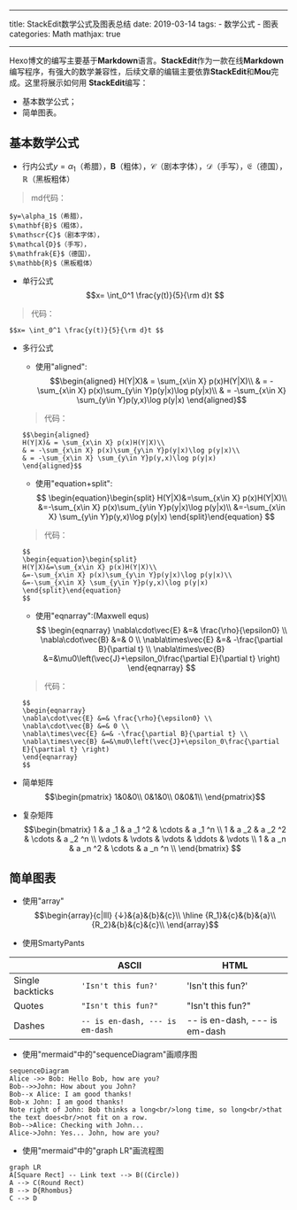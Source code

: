 
---
title: StackEdit数学公式及图表总结
date: 2019-03-14
tags: 
	- 数学公式
	- 图表
categories: Math
mathjax: true

---

Hexo博文的编写主要基于**Markdown**语言。**StackEdit**作为一款在线**Markdown**编写程序，有强大的数学兼容性，后续文章的编辑主要依靠**StackEdit**和**Mou**完成。这里将展示如何用 **StackEdit**编写：

- 基本数学公式；
- 简单图表。

<!-- more -->

## 基本数学公式

- 行内公式$y=\alpha_1$（希腊），$\mathbf{B}$（粗体），$\mathscr{C}$（剧本字体），$\mathcal{D}$（手写），$\mathfrak{E}$（德国），$\mathbb{R}$（黑板粗体）

>md代码：
```
$y=\alpha_1$（希腊），
$\mathbf{B}$（粗体），
$\mathscr{C}$（剧本字体），
$\mathcal{D}$（手写），
$\mathfrak{E}$（德国），
$\mathbb{R}$（黑板粗体）
```
- 单行公式$$x= \int_0^1 \frac{y(t)}{5}{\rm d}t $$
>代码：
```
$$x= \int_0^1 \frac{y(t)}{5}{\rm d}t $$
```
- 多行公式
	- 使用"aligned":
	$$\begin{aligned}
	H(Y|X)& = \sum_{x\in X} p(x)H(Y|X)\\
	& = -\sum_{x\in X} p(x)\sum_{y\in Y}p(y|x)\log p(y|x)\\
	& = -\sum_{x\in X} \sum_{y\in Y}p(y,x)\log p(y|x)
	\end{aligned}$$
	>代码：
	```
	$$\begin{aligned}
	H(Y|X)& = \sum_{x\in X} p(x)H(Y|X)\\
	& = -\sum_{x\in X} p(x)\sum_{y\in Y}p(y|x)\log p(y|x)\\
	& = -\sum_{x\in X} \sum_{y\in Y}p(y,x)\log p(y|x)
	\end{aligned}$$
	```
	- 使用"equation+split":
	$$
	\begin{equation}\begin{split}
	H(Y|X)&=\sum_{x\in X} p(x)H(Y|X)\\
	&=-\sum_{x\in X} p(x)\sum_{y\in Y}p(y|x)\log p(y|x)\\
	&=-\sum_{x\in X} \sum_{y\in Y}p(y,x)\log p(y|x)
	\end{split}\end{equation}
	$$
	>代码：
	```
	$$
	\begin{equation}\begin{split}
	H(Y|X)&=\sum_{x\in X} p(x)H(Y|X)\\
	&=-\sum_{x\in X} p(x)\sum_{y\in Y}p(y|x)\log p(y|x)\\
	&=-\sum_{x\in X} \sum_{y\in Y}p(y,x)\log p(y|x)
	\end{split}\end{equation}
	$$
	```
	- 使用"eqnarray":(Maxwell equs)
	$$
	\begin{eqnarray}
	\nabla\cdot\vec{E} &=& \frac{\rho}{\epsilon0} \\
	\nabla\cdot\vec{B} &=& 0 \\
	\nabla\times\vec{E} &=& -\frac{\partial B}{\partial t} \\
	\nabla\times\vec{B} &=&\mu0\left(\vec{J}+\epsilon_0\frac{\partial E}{\partial t} \right)
	\end{eqnarray}
	$$
	>代码：
	```
	$$
	\begin{eqnarray}
	\nabla\cdot\vec{E} &=& \frac{\rho}{\epsilon0} \\
	\nabla\cdot\vec{B} &=& 0 \\
	\nabla\times\vec{E} &=& -\frac{\partial B}{\partial t} \\
	\nabla\times\vec{B} &=&\mu0\left(\vec{J}+\epsilon_0\frac{\partial E}{\partial t} \right)
	\end{eqnarray}
	$$
	```

- 简单矩阵
$$\begin{pmatrix}
1&0&0\\
0&1&0\\
0&0&1\\
\end{pmatrix}$$

- 复杂矩阵
$$\begin{bmatrix}
1 & a _1 & a _1 ^2 & \cdots  & a _1 ^n \\
1 & a _2 & a _2 ^2 & \cdots  & a _2 ^n \\
\vdots & \vdots & \vdots & \ddots & \vdots \\
1 & a _n & a _n ^2 & \cdots & a _n ^n \\
\end{bmatrix}
$$


## 简单图表
- 使用"array"
$$\begin{array}{c|lll}
{↓}&{a}&{b}&{c}\\
\hline
{R_1}&{c}&{b}&{a}\\
{R_2}&{b}&{c}&{c}\\
\end{array}$$


- 使用SmartyPants

|                |ASCII                          |HTML                         |
|----------------|-------------------------------|-----------------------------|
|Single backticks|`'Isn't this fun?'`            |'Isn't this fun?'            |
|Quotes          |`"Isn't this fun?"`            |"Isn't this fun?"            |
|Dashes          |`-- is en-dash, --- is em-dash`|-- is en-dash, --- is em-dash|

- 使用"mermaid"中的"sequenceDiagram"画顺序图
```mermaid
sequenceDiagram
Alice ->> Bob: Hello Bob, how are you?
Bob-->>John: How about you John?
Bob--x Alice: I am good thanks!
Bob-x John: I am good thanks!
Note right of John: Bob thinks a long<br/>long time, so long<br/>that the text does<br/>not fit on a row.
Bob-->Alice: Checking with John...
Alice->John: Yes... John, how are you?
```

- 使用"mermaid"中的"graph LR"画流程图
```mermaid
graph LR
A[Square Rect] -- Link text --> B((Circle))
A --> C(Round Rect)
B --> D{Rhombus}
C --> D
```

<!--stackedit_data:
eyJoaXN0b3J5IjpbLTk1NzQ1MDMzLDEzMzczNTU0NCwxNjg2Mz
czNzI3LDE0MTMxMjE0MSwyMDU5MDAwODI3LC05NzA5OTY1MDMs
LTE5OTM0MTY1MDQsMTg2MTg5ODIzNCwxNzU0OTIyMDM3LDEzMj
c1NDkyOTksMjY2OTgyMDMwXX0=
-->